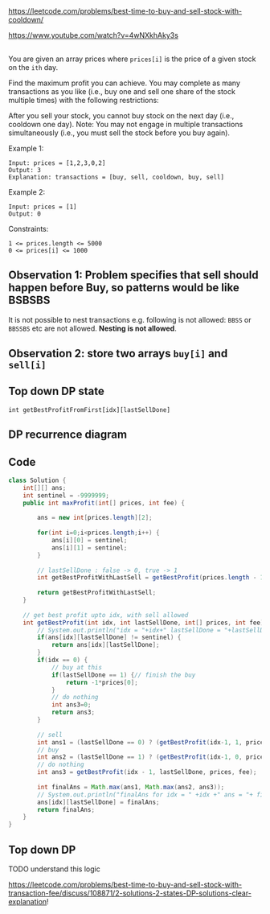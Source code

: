 
## 

https://leetcode.com/problems/best-time-to-buy-and-sell-stock-with-cooldown/

https://www.youtube.com/watch?v=4wNXkhAky3s

##

You are given an array prices where `prices[i]` is the price of a given stock on the `ith` day.

Find the maximum profit you can achieve. You may complete as many transactions as you like (i.e., buy one and sell one share of the stock multiple times) with the following restrictions:

After you sell your stock, you cannot buy stock on the next day (i.e., cooldown one day).
Note: You may not engage in multiple transactions simultaneously (i.e., you must sell the stock before you buy again).


Example 1:
```
Input: prices = [1,2,3,0,2]
Output: 3
Explanation: transactions = [buy, sell, cooldown, buy, sell]
```
Example 2:
```
Input: prices = [1]
Output: 0
 ```

Constraints:
```
1 <= prices.length <= 5000
0 <= prices[i] <= 1000
```

## Observation 1: Problem specifies that sell should happen before Buy, so patterns would be like BSBSBS 

It is not possible to nest transactions e.g. following is not allowed: `BBSS` or `BBSSBS` etc are not allowed. **Nesting is not allowed**.

## Observation 2: store two arrays `buy[i]` and `sell[i]`

## Top down DP state

`int getBestProfitFromFirst[idx][lastSellDone]`

## DP recurrence diagram



## Code

```java
class Solution {
    int[][] ans;
    int sentinel = -9999999;
    public int maxProfit(int[] prices, int fee) {
        
        ans = new int[prices.length][2];
        
        for(int i=0;i<prices.length;i++) {
            ans[i][0] = sentinel;
            ans[i][1] = sentinel;
        }
        
        // lastSellDone : false -> 0, true -> 1
        int getBestProfitWithLastSell = getBestProfit(prices.length - 1, 0, prices, fee);
        
        return getBestProfitWithLastSell;
    }
    
    // get best profit upto idx, with sell allowed
    int getBestProfit(int idx, int lastSellDone, int[] prices, int fee) {
        // System.out.println("idx = "+idx+" lastSellDone = "+lastSellDone);
        if(ans[idx][lastSellDone] != sentinel) {
            return ans[idx][lastSellDone];
        }
        if(idx == 0) {
            // buy at this 
            if(lastSellDone == 1) {// finish the buy
                return -1*prices[0];
            }
            // do nothing
            int ans3=0;
            return ans3;
        }
        
        // sell
        int ans1 = (lastSellDone == 0) ? (getBestProfit(idx-1, 1, prices, fee) + prices[idx] - fee): sentinel;
        // buy 
        int ans2 = (lastSellDone == 1) ? (getBestProfit(idx-1, 0, prices, fee) - prices[idx]) : sentinel;
        // do nothing
        int ans3 = getBestProfit(idx - 1, lastSellDone, prices, fee);
        
        int finalAns = Math.max(ans1, Math.max(ans2, ans3));
        // System.out.println("finalAns for idx = " +idx +" ans = "+ finalAns);
        ans[idx][lastSellDone] = finalAns;
        return finalAns;
    }
}
```

## Top down DP

TODO understand this logic

https://leetcode.com/problems/best-time-to-buy-and-sell-stock-with-transaction-fee/discuss/108871/2-solutions-2-states-DP-solutions-clear-explanation!
